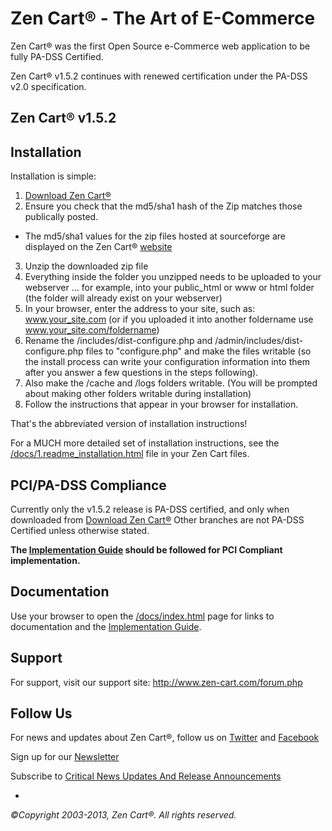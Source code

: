 Zen Cart&reg; - The Art of E-Commerce
===============

Zen Cart&reg; was the first Open Source e-Commerce web application to be fully PA-DSS Certified.

Zen Cart&reg; v1.5.2 continues with renewed certification under the PA-DSS v2.0 specification.


Zen Cart&reg; v1.5.2
---------------

Installation
------------

Installation is simple:

1. [Download Zen Cart&reg;](http://sourceforge.net/projects/zencart/files)
2. Ensure you check that the md5/sha1 hash of the Zip matches those publically posted.
  * The md5/sha1 values for the zip files hosted at sourceforge are displayed on the Zen Cart&reg; [website](http://www.zen-cart.com/)
3. Unzip the downloaded zip file 
4. Everything inside the folder you unzipped needs to be uploaded to your webserver … for example, into your public_html or www or html folder (the folder will already exist on your webserver)
5. In your browser, enter the address to your site, such as: www.your_site.com (or if you uploaded it into another foldername use www.your_site.com/foldername)
6. Rename the /includes/dist-configure.php and /admin/includes/dist-configure.php files to "configure.php" and make the files writable (so the install process can write your configuration information into them after you answer a few questions in the steps following).
7. Also make the /cache and /logs folders writable. (You will be prompted about making other folders writable during installation)
8. Follow the instructions that appear in your browser for installation. 

That's the abbreviated version of installation instructions!

For a MUCH more detailed set of installation instructions, see the [/docs/1.readme_installation.html](http://www.zen-cart.com/docs/1.readme_installation.html) file in your Zen Cart files.

PCI/PA-DSS Compliance
--------------
Currently only the v1.5.2 release is PA-DSS certified, and only when downloaded from [Download Zen Cart&reg;](http://sourceforge.net/projects/zencart/files)
Other branches are not PA-DSS Certified unless otherwise stated.
 
__The [Implementation Guide](http://www.zen-cart.com/docs/) should be followed for PCI Compliant implementation.__

Documentation
-------------
Use your browser to open the [/docs/index.html](http://www.zen-cart.com/docs/) page for links to documentation and the [Implementation Guide](http://www.zen-cart.com/docs/).


Support
-------
For support, visit our support site: http://www.zen-cart.com/forum.php

Follow Us
---------
For news and updates about Zen Cart&reg;, follow us on [Twitter](http://twitter.com/zencart) and [Facebook](http://facebook.com/zencart)

Sign up for our [Newsletter](http://visitor.r20.constantcontact.com/d.jsp?llr=jwb5rgcab&p=oi&m=1101879248585&sit=hslrnczcb)

Subscribe to [Critical News Updates And Release Announcements](http://www.zen-cart.com/subscription.php?do=addsubscription&f=2)


-

*&copy;Copyright 2003-2013, Zen Cart&reg;. All rights reserved.*

